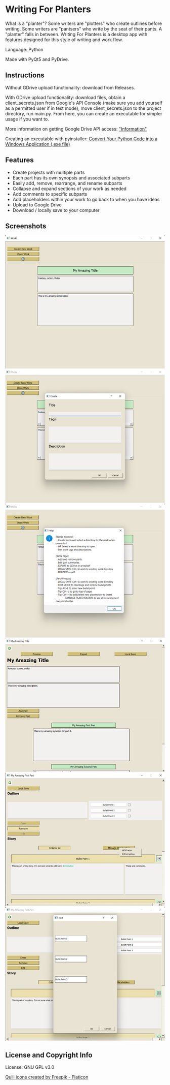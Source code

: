# Writing For Planters

What is a "planter"? Some writers are "plotters" who create outlines before writing. Some writers are "pantsers" who write by the seat of their pants. A "planter" falls in between. Writing For Planters is a desktop app with features designed for this style of writing and work flow.

Language: Python

Made with PyQt5 and PyDrive.

## Instructions
Without GDrive upload functionality: download from Releases.

With GDrive upload functionality: download files, obtain a client_secrets.json from Google's API Console (make sure you add yourself as a permitted user if in test mode), move client_secrets.json to the project directory, run main.py. From here, you can create an executable for simpler usage if you want to.

More information on getting Google Drive API access: <a href="https://stackoverflow.com/questions/28184419/pydrive-invalid-client-secrets-file">"Information"</a>

Creating an executable with pyinstaller: <a href="https://towardsdatascience.com/convert-your-python-code-into-a-windows-application-exe-file-28aa5daf2564">Convert Your Python Code into a Windows Application (.exe file)</a>

## Features

- Create projects with multiple parts
- Each part has its own synopsis and associated subparts
- Easily add, remove, rearrange, and rename subparts
- Collapse and expand sections of your work as needed
- Add comments to specific subparts
- Add placeholders within your work to go back to when you have ideas
- Upload to Google Drive
- Download / locally save to your computer

## Screenshots

![Screenshot of works window](screenshots/screenshot1.png?raw=true)
![Screenshot of work creation process](screenshots/screenshot2.png?raw=true)
![Screenshot of help window](screenshots/screenshot3.png?raw=true)
![Screenshot of work page](screenshots/screenshot4.png?raw=true)
![Screenshot of writing window](screenshots/screenshot5.png?raw=true)
![Screenshot of edit window](screenshots/screenshot6.png?raw=true)

## License and Copyright Info
License: GNU GPL v3.0

<a href="https://www.flaticon.com/free-icons/quill" title="quill icons">Quill icons created by Freepik - Flaticon</a>
